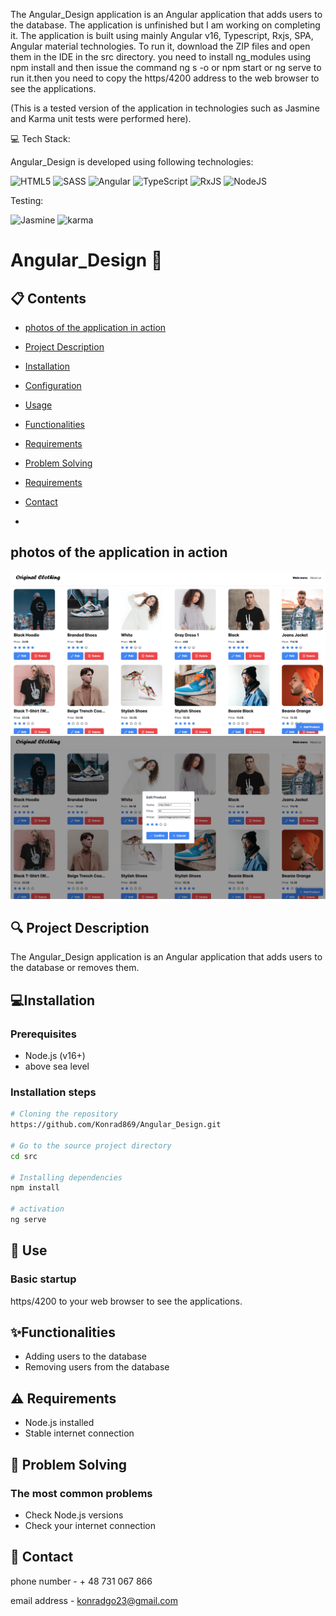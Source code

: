 The Angular_Design application is an Angular application that adds users to the database. The application is unfinished but I am working on completing it. The application is built using mainly Angular v16, Typescript, Rxjs, SPA, Angular material technologies. To run it, download the ZIP files and open them in the IDE in the src directory. you need to install ng_modules using npm install and then issue the command ng s -o or npm start or ng serve  to run it.then you need to copy the https/4200 address to the web browser to see the applications.

(This is a tested version of the application in technologies such as Jasmine and Karma unit tests were performed here).


💻 Tech Stack:



Angular_Design is developed using following technologies:



![HTML5](https://img.shields.io/badge/html5-%23E34F26.svg?style=for-the-badge&logo=html5&logoColor=white)   ![SASS](https://img.shields.io/badge/SASS-hotpink.svg?style=for-the-badge&logo=SASS&logoColor=white) ![Angular](https://img.shields.io/badge/angular-%23DD0031.svg?style=for-the-badge&logo=angular&logoColor=white) ![TypeScript](https://img.shields.io/badge/typescript-%23007ACC.svg?style=for-the-badge&logo=typescript&logoColor=white) ![RxJS](https://img.shields.io/badge/rxjs-%23B7178C.svg?style=for-the-badge&logo=reactivex&logoColor=white) ![NodeJS](https://img.shields.io/badge/node.js-6DA55F?style=for-the-badge&logo=node.js&logoColor=white)


Testing:


![Jasmine](https://img.shields.io/badge/jasmine-%238A4182.svg?style=for-the-badge&logo=jasmine&logoColor=white)
<img src="https://raw.githubusercontent.com/detain/svg-logos/780f25886640cef088af994181646db2f6b1a3f8/svg/karma.svg" alt="karma" width="40" height="40"/> </a> 


# Angular_Design 🚀

## 📋 Contents
- [photos of the application in action](#-photosoftheapplicationinaction)
- [Project Description](#-project-description)
- [Installation](#-installation)
- [Configuration](#-configuration)
- [Usage](#-use)
- [Functionalities](#-Functionalities)
- [Requirements](#-Requirements)
- [Problem Solving](#-ProblemSolving)
- [Requirements](#-Requirements)
- [Contact](#-Contact)

- 
##  photos of the application in action

<img src="zrzuty ekranu/Zrzut ekranu 2025-02-17 o 18.20.22.png" alt="Alt text">  
<img src="zrzuty ekranu/Zrzut ekranu 2025-02-17 o 18.20.41.png" alt="Alt text">  


                

## 🔍 Project Description
The Angular_Design application is an Angular application that adds users to the database or removes them.

## 💻Installation

### Prerequisites
- Node.js (v16+)
- above sea level

### Installation steps
```bash
# Cloning the repository
https://github.com/Konrad869/Angular_Design.git

# Go to the source project directory
cd src

# Installing dependencies
npm install

# activation
ng serve
``` 

## 🚀 Use

### Basic startup
https/4200 to your web browser to see the applications.


## ✨Functionalities
- Adding users to the database
- Removing users from the database


## ⚠️ Requirements
- Node.js installed 
- Stable internet connection

## 🐞 Problem Solving

### The most common problems
   - Check Node.js versions
   - Check your internet connection

## 🤝 Contact
phone number - + 48 731 067 866

email address - konradgo23@gmail.com





